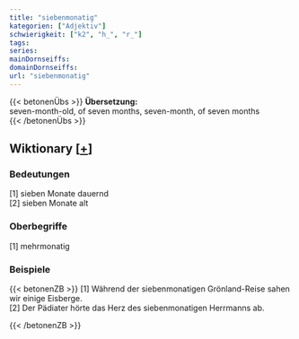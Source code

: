 ```yaml
---
title: "siebenmonatig"
kategorien: ["Adjektiv"]
schwierigkeit: ["k2", "h_", "r_"]
tags:
series:
mainDornseiffs:
domainDornseiffs:
url: "siebenmonatig"
---
```


{{< betonenÜbs >}}
**Übersetzung:**  
seven-month-old, of seven months, seven-month, of  seven months  
{{< /betonenÜbs >}}

## Wiktionary [[+](https://de.wiktionary.org/wiki/siebenmonatig)]

### Bedeutungen
[1] sieben Monate dauernd  
[2] sieben Monate alt  

### Oberbegriffe
[1] mehrmonatig  

### Beispiele
{{< betonenZB >}}
[1] Während der siebenmonatigen Grönland-Reise sahen wir einige Eisberge.  
[2] Der Pädiater hörte das Herz des siebenmonatigen Herrmanns ab.  

{{< /betonenZB >}}

